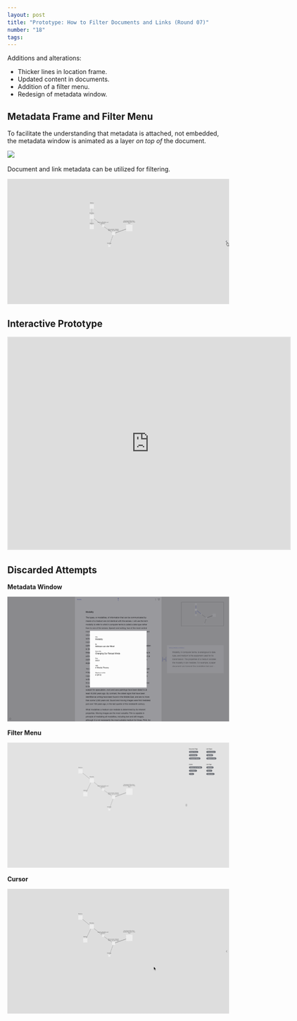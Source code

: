 ```yaml
---
layout: post
title: "Prototype: How to Filter Documents and Links (Round 07)"
number: "18"
tags:
---
```


Additions and alterations:
- Thicker lines in location frame.
- Updated content in documents.
- Addition of a filter menu.
- Redesign of metadata window.

## Metadata Frame and Filter Menu

To facilitate the understanding that metadata is attached, not embedded, the metadata window is animated as a layer *on top of* the document.

![](assets/4_taglinks_and_metadata.gif)

Document and link metadata can be utilized for filtering.

![](assets/5_basic_filtering.gif)

## Interactive Prototype

<iframe style="border: 2px solid rgba(0, 0, 0, 0.1)" width="640" height="480" src="https://framer.com/embed/Round-06--hDt0qsaq8QlB3oLigjRr/F_MbbVHe7?highlights=0" allowfullscreen></iframe>

## Discarded Attempts

**Metadata Window**

![](assets/metedata_window.png)

**Filter Menu**

![](assets/filterpanel_01.png)

**Cursor**

![](assets/round_06_test_cursor_test.gif)
